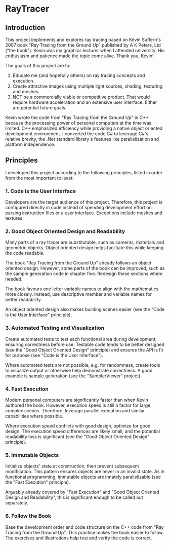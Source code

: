 # RayTracer

## Introduction

This project implements and explores ray tracing based on Kevin Suffern's 2007 book "Ray Tracing from the Ground Up" published by A K Peters, Ltd ("the book"). Kevin was my graphics lecturer when I attended university. His enthusiasm and patience made the topic come alive. Thank you, Kevin!

The goals of this project are to:
1. Educate me (and hopefully others) on ray tracing concepts and execution.
2. Create attractive images using multiple light sources, shading, texturing and meshes.
3. NOT be a commercially viable or competitive product. That would require hardware acceleration and an extensive user interface. Either are potential future goals.

Kevin wrote the code from "Ray Tracing from the Ground Up" in C++ because the processing power of personal computers at the time was limited. C++ emphasized efficiency while providing a native object oriented development environment. I converted the code C# to leverage C#'s relative brevity, the .Net standard library's features like parallelization and platform independence. 

## Principles

I developed this project according to the following principles, listed in order from the most important to least:

### 1. Code is the User Interface

Developers are the target audience of this project. Therefore, this project is configured directly in code instead of spending development effort on parsing instruction files or a user interface. Exceptions include meshes and textures.

### 2. Good Object Oriented Design and Readability

Many parts of a ray tracer are substitutable, such as cameras, materials and geometric objects. Object oriented design helps facilitate this while keeping the code readable. 

The book "Ray Tracing from the Ground Up" already follows an object oriented design. However, some parts of the book can be improved, such as the sample generation code in chapter five. Redesign these sections where needed.

The book favours one letter variable names to align with the mathematics more closely. Instead, use descriptive member and variable names for better readability.

An object oriented design also makes building scenes easier (see the "Code is the User Interface" principle).

### 3. Automated Testing and Visualization

Create automated tests to test each functional area during development, ensuring correctness before use. Testable code tends to be better designed (see the "Good Object Oriented Design" principle) and ensures the API is fit for purpose (see "Code is the User Interface").

Where automated tests are not possible, e.g. for randomness, create tools to visualize output or otherwise help demonstrate correctness. A good example is sample generation (see the "SamplerViewer" project). 

### 4. Fast Execution

Modern personal computers are significantly faster than when Kevin authored the book. However, execution speed is still a factor for large, complex scenes. Therefore, leverage parallel execution and similar capabilities where possible.

Where execution speed conflicts with good design, optimize for good design. The execution speed differences are likely small, and the potential readability loss is significant (see the "Good Object Oriented Design" principle).

### 5. Immutable Objects

Initialize objects' state at construction, then prevent subsequent modification. This pattern ensures objects are never in an invalid state. As in functional programming, immutable objects are innately parallelizable (see the "Fast Execution" principle).

Arguably already covered by "Fast Execution" and "Good Object Oriented Design and Readability", this is significant enough to be called out separately.

### 6. Follow the Book

Base the development order and code structure on the C++ code from "Ray Tracing from the Ground Up". This practice makes the book easier to follow. The exercises and illustrations help test and verify the code is correct.
